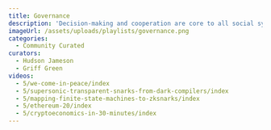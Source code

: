 ```yaml
---
title: Governance
description: 'Decision-making and cooperation are core to all social systems. How can decentralization empower people to coordinate, manage common resources and make positive-sum decisions together? DAOs, Voting, Game Theory, Mechanism Design, PoS, PoW, decentralized governance,...'
imageUrl: /assets/uploads/playlists/governance.png
categories:
  - Community Curated
curators:
  - Hudson Jameson
  - Griff Green
videos:
  - 5/we-come-in-peace/index
  - 5/supersonic-transparent-snarks-from-dark-compilers/index
  - 5/mapping-finite-state-machines-to-zksnarks/index
  - 5/ethereum-20/index
  - 5/cryptoeconomics-in-30-minutes/index
---
```

